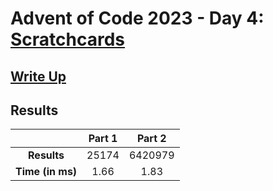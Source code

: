 # Advent of Code 2023 - Day 4: [Scratchcards](https://adventofcode.com/2023/day/4)

## [Write Up](https://codingap.github.io/advent-of-code/writeups/2023/day04)
## Results
|| **Part 1** | **Part 2** |
|:--:|:---:|:---:|
| **Results** | 25174 | 6420979 |
| **Time (in ms)** | 1.66 | 1.83 |